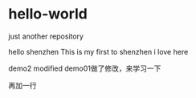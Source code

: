 # hello-world
just another repository

hello shenzhen
This is my first to shenzhen
i love here

demo2 modified
demo01做了修改，来学习一下

再加一行
